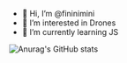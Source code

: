 - 👋 Hi, I’m @fininimini
- 👀 I’m interested in Drones
- 🌱 I’m currently learning JS

![Anurag's GitHub stats](https://github-readme-stats.vercel.app/api?username=fininimini&count_private=true&show_icons=true&theme=vue-dark#gh-dark-mode-only)
